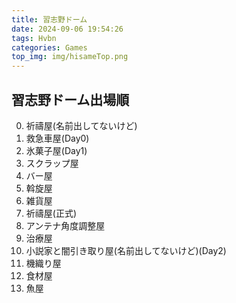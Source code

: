 ```yaml
---
title: 習志野ドーム
date: 2024-09-06 19:54:26
tags: Hvbn
categories: Games
top_img: img/hisameTop.png
---
```


## 習志野ドーム出場順

0.  祈禱屋(名前出してないけど)
1.  救急車屋(Day0)
2.  氷菓子屋(Day1)
3.  スクラップ屋
4.  バー屋
5.  斡旋屋
6.  雑貨屋
7.  祈禱屋(正式)
8.  アンテナ角度調整屋
9.  治療屋
10. 小説家と闇引き取り屋(名前出してないけど)(Day2)
11. 機織り屋
12. 食材屋
13. 魚屋
